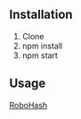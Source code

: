 
## Installation

1. Clone 
2. npm install
3. npm start

## Usage

[RoboHash](https://robohash.org/)
